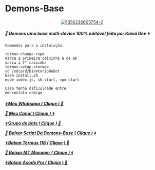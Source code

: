 # Demons-Base

<p align="center">
<a href="https://ibb.co/bJmB40f"><img src="https://i.ibb.co/bJmB40f/1650235605754-2.png" alt="1650235605754-2" border="0"></a>

<h5>
🍃 Demons uma base multi-device 100% editável
feita por Kawã Dev 🌀
</h5>

```
Comandos para a instalação:

termux-change-repo
marca a primeira caixinha e da ok
marca a 7° caixinha
termux-setup-storage
cd /sdcard/DiretorioDoBot
bash install.sh
node index.js, sh start, npm start

Caso tenha dificuldade entre
em contato comigo
```
         
<h5>

[🌀 Meu Whatsapp ( Clique ) 🍃](https://wa.me/556699587805)

[🍃 Meu Canal ( Clique ) 🌀](https://youtube.com/channel/UCbVpZEEssQ6fU_Wke6J_Sjw)

[🌀 Grupo de bots ( Clique ) 🍃](https://chat.whatsapp.com/DNuCuygF9gnHhM9YXKPuOV)
           
[🍃 Baixar Script Da Demons-Base ( Clique ) 🌀](https://www.mediafire.com/file/prx0mfegctvrema/Demons-Base+3.0.zip/file)

[🌀 Baixar Termux 118 ( Clique ) 🍃](https://www.apkmirror.com/apk/fredrik-fornwall/termux-fdroid-version/termux-fdroid-version-0-118-0-release/termux-fdroid-version-0-118-0-android-apk-download/download/)

[🍃 Baixar MT Manager ( Clique ) 🌀](https://www.mediafire.com/file/0vm0v0qcfvjq2u6/MT+Manager_2.10.4-beta.apk/file)

[🌀 Baixar Acode Pro ( Clique ) 🍃](https://www.mediafire.com/file/39o3dijk4tqyk2f/Acode_base.apk/file)

</h5>
